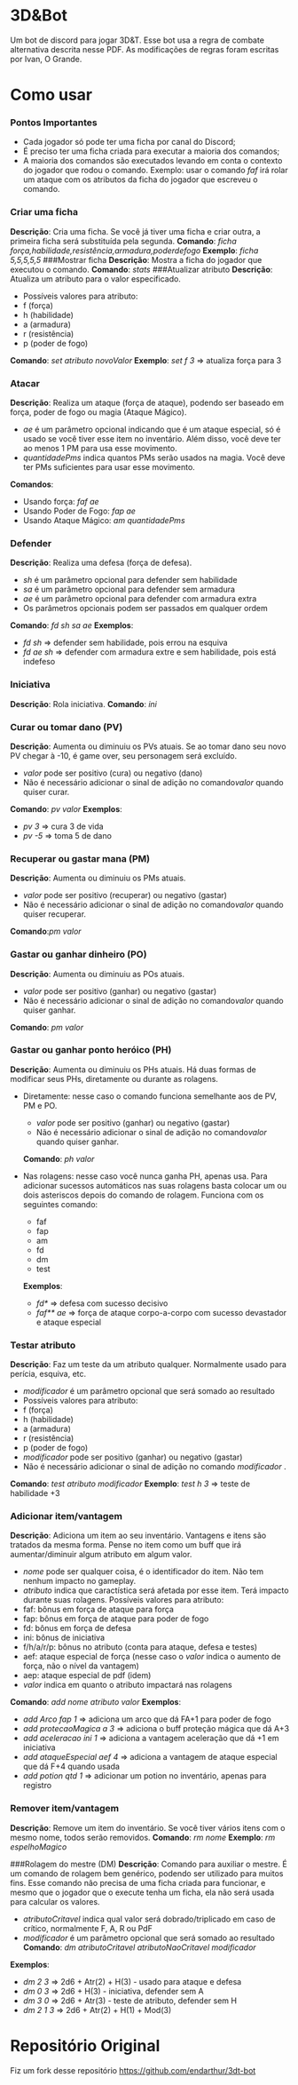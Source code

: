 # 3D&amp;Bot
Um bot de discord para jogar 3D&T. Esse bot usa a regra de combate alternativa descrita nesse PDF. As modificações de regras foram escritas por Ivan, O Grande.
# Como usar
### Pontos Importantes
- Cada jogador só pode ter uma ficha por canal do Discord;
- É preciso ter uma ficha criada para executar a maioria dos comandos;
- A maioria dos comandos são executados levando em conta o contexto do jogador que rodou o comando. Exemplo: usar o comando *faf* irá rolar um ataque com os atributos da ficha do jogador que escreveu o comando.

### Criar uma ficha
**Descrição**: Cria uma ficha. Se você já tiver uma ficha e criar outra, a primeira ficha será substituída pela segunda.
**Comando**: *ficha força,habilidade,resistência,armadura,poderdefogo*
**Exemplo**: *ficha 5,5,5,5,5*
###Mostrar ficha
**Descrição**: Mostra a ficha do jogador que executou o comando.
**Comando**: *stats*
###Atualizar atributo
**Descrição**: Atualiza um atributo para o valor especificado. 
- Possíveis valores para atributo:
 - f (força)
 - h (habilidade)
 - a (armadura)
 - r (resistência)
 - p (poder de fogo)

**Comando**: *set atributo novoValor*
**Exemplo**: *set f 3* => atualiza força para 3
### Atacar
**Descrição**: Realiza um ataque (força de ataque), podendo ser baseado em força, poder de fogo ou magia (Ataque Mágico).
- *ae* é um parâmetro opcional indicando que é um ataque especial, só é usado se você tiver esse item no inventário. Além disso, você deve ter ao menos 1 PM para usa esse movimento.
- *quantidadePms* indica quantos PMs serão usados na magia. Você deve ter PMs suficientes para usar esse movimento.

**Comandos**:
- Usando força:
*faf ae*
- Usando Poder de Fogo:
*fap ae*
- Usando Ataque Mágico:
*am quantidadePms*

### Defender
**Descrição**: Realiza uma defesa (força de defesa).
- *sh* é um parâmetro opcional para defender sem habilidade
- *sa* é um parâmetro opcional para defender sem armadura
- *ae* é um parâmetro opcional para defender com armadura extra
- Os parâmetros opcionais podem ser passados em qualquer ordem

**Comando**: *fd sh sa ae*
**Exemplos**:
- *fd sh* => defender sem habilidade, pois errou na esquiva
- *fd ae sh* => defender com armadura extre e sem habilidade, pois está indefeso

### Iniciativa
**Descrição**: Rola iniciativa.
**Comando**: *ini*

### Curar ou tomar dano (PV)
**Descrição**: Aumenta ou diminuiu os PVs atuais. Se ao tomar dano seu novo PV chegar à -10, é game over, seu personagem será excluído.
- *valor* pode ser positivo (cura) ou negativo (dano)
- Não é necessário adicionar  o sinal de adição no comando*valor*  quando quiser curar.

**Comando**: *pv valor*
**Exemplos**: 
- *pv 3* => cura 3 de vida
- *pv -5* => toma 5 de dano

### Recuperar ou gastar mana (PM)
**Descrição**: Aumenta ou diminuiu os PMs atuais.
- *valor* pode ser positivo (recuperar) ou negativo (gastar)
- Não é necessário adicionar  o sinal de adição no comando*valor*  quando quiser recuperar.

**Comando**:*pm valor*

### Gastar ou ganhar dinheiro (PO)
**Descrição**: Aumenta ou diminuiu as POs atuais.
- *valor* pode ser positivo (ganhar) ou negativo (gastar)
- Não é necessário adicionar  o sinal de adição no comando*valor*  quando quiser ganhar.

**Comando**: *pm valor*

### Gastar ou ganhar ponto heróico (PH)
**Descrição**: Aumenta ou diminuiu os PHs atuais. Há duas formas de modificar seus PHs, diretamente ou durante as rolagens.
 - Diretamente: nesse caso o comando funciona semelhante aos de PV, PM e PO.
 	- *valor* pode ser positivo (ganhar) ou negativo (gastar)
 	- Não é necessário adicionar  o sinal de adição no comando*valor*  quando quiser ganhar.

	**Comando**: *ph valor*

- Nas rolagens: nesse caso você nunca ganha PH, apenas usa. Para adicionar sucessos automáticos nas suas rolagens basta colocar um ou dois asteriscos depois do comando de rolagem. Funciona com os seguintes comando:
	- faf
	- fap
	- am
	- fd
	- dm
	- test

	**Exemplos**:
	- *fd&ast;* => defesa com sucesso decisivo
	- *faf&ast;&ast; ae* => força de ataque corpo-a-corpo com sucesso devastador e ataque especial

### Testar atributo
**Descrição**: Faz um teste da um atributo qualquer. Normalmente usado para perícia, esquiva, etc.
- *modificador* é um parâmetro opcional que será somado ao resultado
- Possíveis valores para atributo: 
 - f (força)
 - h (habilidade)
 - a (armadura)
 - r (resistência)
 - p (poder de fogo)
- *modificador* pode ser positivo (ganhar) ou negativo (gastar)
- Não é necessário adicionar  o sinal de adição no comando *modificador* .

**Comando**: *test atributo modificador*
**Exemplo**: *test h 3* => teste de habilidade +3

### Adicionar item/vantagem
**Descrição**: Adiciona um item ao seu inventário. Vantagens e itens são tratados da mesma forma. Pense no item como um buff que irá aumentar/diminuir algum atributo em algum valor.
- *nome* pode ser qualquer coisa, é o identificador do item. Não tem nenhum impacto no gameplay.
- *atributo* indica que caractística será afetada por esse item. Terá impacto durante suas rolagens. Possíveis valores para atributo:
 - faf: bônus em força de ataque para força
 - fap: bônus em força de ataque para poder de fogo
 - fd: bônus em força de defesa
 - ini: bônus de iniciativa
 - f/h/a/r/p: bônus no atributo (conta para ataque, defesa e testes)
  - aef: ataque especial de força (nesse caso o *valor* indica o aumento de força, não o nível da vantagem)
  - aep: ataque especial de pdf (idem)
- *valor* indica em quanto o atributo impactará nas rolagens

**Comando**: *add nome atributo valor*
**Exemplos**:
- *add Arco fap 1* => adiciona um arco que dá FA+1 para poder de fogo
- *add protecaoMagica a 3* => adiciona o buff proteção mágica que dá A+3
- *add aceleracao ini 1* => adiciona a vantagem aceleração que dá +1 em iniciativa
- *add ataqueEspecial aef 4* => adiciona a vantagem de ataque especial que dá F+4 quando usada
- *add potion qtd 1* => adicionar um potion no inventário, apenas para registro
  
### Remover item/vantagem
**Descrição**: Remove um item do inventário. Se você tiver vários itens com o mesmo nome, todos serão removidos.
**Comando**: *rm nome*
**Exemplo**: *rm espelhoMagico*

###Rolagem do mestre (DM)
**Descrição**: Comando para auxiliar o mestre. É um comando de rolagem bem genérico, podendo ser utilizado para muitos fins. Esse comando não precisa de uma ficha criada para funcionar, e mesmo que o jogador que o execute tenha um ficha, ela não será usada para calcular os valores.
- *atributoCritavel* indica qual valor será dobrado/triplicado em caso de crítico, normalmente F, A, R ou PdF
- *modificador* é um parâmetro opcional que será somado ao resultado
**Comando**: *dm atributoCritavel atributoNaoCritavel modificador*

**Exemplos**: 
- *dm 2 3* => 2d6 + Atr(2) + H(3) - usado para ataque e defesa
- *dm 0 3* => 2d6 + H(3) - iniciativa, defender sem A
- *dm 3 0* => 2d6 + Atr(3) - teste de atributo, defender sem H
- *dm 2 1 3* => 2d6 + Atr(2) + H(1) + Mod(3)

# Repositório Original
Fiz um fork desse repositório https://github.com/endarthur/3dt-bot
